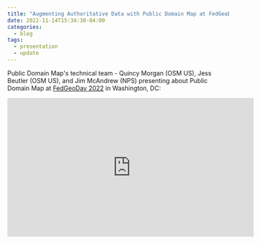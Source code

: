 ```yaml
---
title: "Augmenting Authoritative Data with Public Domain Map at FedGeoDay 2022"
date: 2022-11-14T15:34:30-04:00
categories:
  - blog
tags:
  - presentation
  - update
---
```


Public Domain Map's technical team - Quincy Morgan (OSM US), Jess Beutler (OSM US), and Jim McAndrew (NPS) presenting about Public Domain Map at [FedGeoDay 2022](https://www.fedgeo.us/) in Washington, DC:

<iframe width="560" height="315" src="https://www.youtube.com/embed/NcfgqH57swk" title="YouTube video player" frameborder="0" allow="accelerometer; autoplay; clipboard-write; encrypted-media; gyroscope; picture-in-picture" allowfullscreen></iframe>
